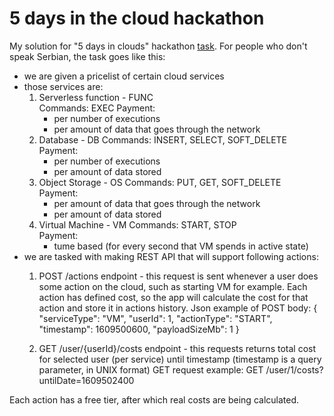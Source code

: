 # 5 days in the cloud hackathon

My solution for "5 days in clouds" hackathon [task](https://5danauoblacima.com/wp-content/uploads/2021/12/5-dana-u-oblacima-challenge-zadatak.pdf).
For people who don't speak Serbian, the task goes like this:
- we are given a pricelist of certain cloud services
- those services are:
  1. Serverless function - FUNC </br>
     Commands: EXEC
     Payment: 
      - per number of executions
      - per amount of data that goes through the network
  2. Database - DB
     Commands: INSERT, SELECT, SOFT_DELETE </br>
     Payment:
      - per number of executions
      - per amount of data stored
  3. Object Storage - OS
     Commands: PUT, GET, SOFT_DELETE </br>
     Payment: 
      - per amount of data that goes through the network
      - per amount of data stored
  4. Virtual Machine - VM
     Commands: START, STOP </br>
     Payment:
      - tume based (for every second that VM spends in active state)
- we are tasked with making REST API that will support following actions:
  1. POST /actions endpoint - this request is sent whenever a user does some action on the cloud, such as starting VM for example. Each action has defined
     cost, so the app will calculate the cost for that action and store it in actions history.
     Json example of POST body:
     {
        "serviceType": "VM",
        "userId": 1,
        "actionType": "START",
        "timestamp": 1609500600,
        "payloadSizeMb": 1
     }
     
  2. GET /user/{userId}/costs endpoint - this requests returns total cost for selected user (per service) until timestamp (timestamp is a query parameter, in UNIX format) 
     GET request example: GET /user/1/costs?untilDate=1609502400

Each action has a free tier, after which real costs are being calculated.
